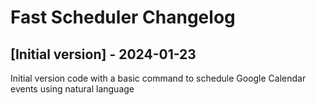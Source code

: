 # Fast Scheduler Changelog

## [Initial version] - 2024-01-23

Initial version code with a basic command to schedule Google Calendar events using natural language
